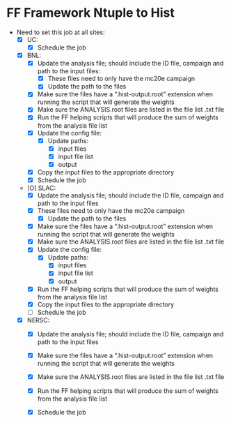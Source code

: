# FF Framework Ntuple to Hist
- Need to set this job at all sites:
  - [X] UC:
    - [X] Schedule the job

  - [X] BNL:
    - [X] Update the analysis file; should include the ID file, campaign and path to the input files:
      - [X] These files need to only have the mc20e campaign
      - [X] Update the path to the files
    - [X] Make sure the files have a “.hist-output.root” extension when running the script that will generate the weights
    - [X] Make sure the ANALYSIS.root files are listed in the file list .txt file
    - [X] Run the FF helping scripts that will produce the sum of weights from the analysis file list
    - [X] Update the config file:
      - [X] Update paths:
        - [X] input files
        - [X] input file list
        - [X] output
    - [X] Copy the input files to the appropriate directory
    - [X] Schedule the job

  - [O] SLAC:
    - [X] Update the analysis file; should include the ID file, campaign and path to the input files
    - [X] These files need to only have the mc20e campaign
      - [X] Update the path to the files
    - [X] Make sure the files have a “.hist-output.root” extension when running the script that will generate the weights
    - [X] Make sure the ANALYSIS.root files are listed in the file list .txt file
    - [X] Update the config file:
      - [X] Update paths:
        - [X] input files
        - [X] input file list
        - [X] output
    - [X] Run the FF helping scripts that will produce the sum of weights from the analysis file list
    - [X] Copy the input files to the appropriate directory
    - [ ] Schedule the job

  - [X] NERSC:
    - [X] Update the analysis file; should include the ID file, campaign and path to the input files
    - [X] Make sure the files have a “.hist-output.root” extension when running the script that will generate the weights
    - [X] Make sure the ANALYSIS.root files are listed in the file list .txt file
    - [X] Run the FF helping scripts that will produce the sum of weights from the analysis file list
    - [X] Schedule the job

